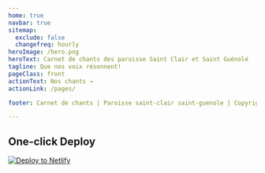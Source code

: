 ```yaml
---
home: true
navbar: true
sitemap:
  exclude: false
  changefreq: hourly
heroImage: /hero.png
heroText: Carnet de chants des paroisse Saint Clair et Saint Guénolé
tagline: Que nos voix résonnent!
pageClass: front
actionText: Nos chants →
actionLink: /pages/

footer: Carnet de chants | Paroisse saint-clair saint-guenole | Copyright © 2020 - present Him&Her

---
```



## One-click Deploy

[![Deploy to Netlify](https://www.netlify.com/img/deploy/button.svg)](https://app.netlify.com/start/deploy?repository=https://github.com/stephendltg/vuepress-deploy)

